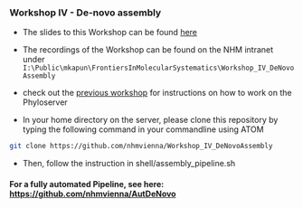 ### Workshop IV - De-novo assembly

-   The slides to this Workshop can be found [here](data/Workshop_DeNovoAssembly.pdf)
-   The recordings of the Workshop can be found on the NHM intranet under `I:\Public\mkapun\FrontiersInMolecularSystematics\Workshop_IV_DeNovoAssembly`

-   check out the [previous workshop](https://github.com/nhmvienna/MysteriousAbominableYeti) for instructions on how to work on the Phyloserver

-   In your home directory on the server, please clone this repository by typing the following command in your commandline using ATOM

```bash
git clone https://github.com/nhmvienna/Workshop_IV_DeNovoAssembly
```

-   Then, follow the instruction in shell/assembly_pipeline.sh

#### For a fully automated Pipeline, see here: <https://github.com/nhmvienna/AutDeNovo>
